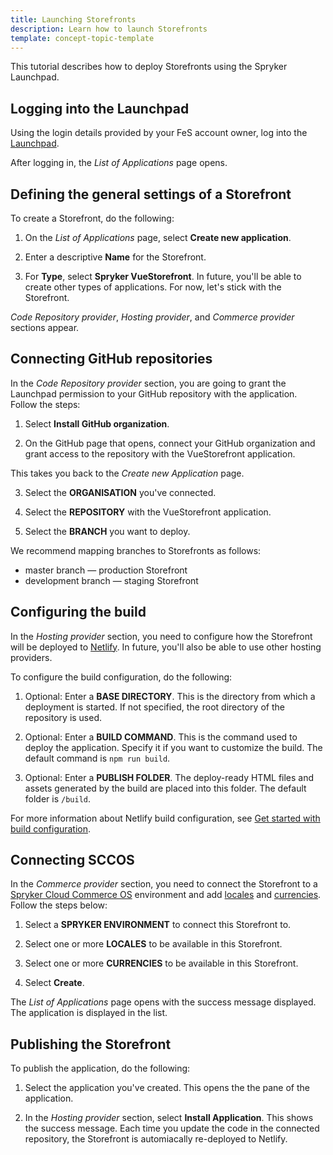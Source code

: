 ```yaml
---
title: Launching Storefronts
description: Learn how to launch Storefronts
template: concept-topic-template
---
```


This tutorial describes how to deploy Storefronts using the Spryker Launchpad.

## Logging into the Launchpad

Using the login details provided by your FeS account owner, log into the [Launchpad](https://launchpad.spryker.com).

After logging in, the *List of Applications* page opens.

## Defining the general settings of a Storefront

To create a Storefront, do the following:

1. On the *List of Applications* page, select **Create new application**.

2. Enter a descriptive **Name** for the Storefront.

3. For **Type**, select **Spryker VueStorefront**.
  In future, you'll be able to create other types of applications. For now, let's stick with the Storefront.

  *Code Repository provider*, *Hosting provider*, and *Commerce provider* sections appear.

## Connecting GitHub repositories

In the *Code Repository provider* section, you are going to grant the Launchpad permission to your GitHub repository with the application. Follow the steps:

1. Select **Install GitHub organization**.

2. On the GitHub page that opens, connect your GitHub organization and grant access to the repository with the VueStorefront application.

This takes you back to the *Create new Application* page.

3. Select the **ORGANISATION** you've connected.

4. Select the **REPOSITORY** with the VueStorefront application.

5. Select the **BRANCH** you want to deploy.

We recommend mapping branches to Storefronts as follows:
* master branch — production Storefront
* development branch — staging Storefront



## Configuring the build

In the *Hosting provider* section, you need to configure how the Storefront will be deployed to [Netlify](https://www.netlify.com/). In future, you'll also be able to use other hosting providers.

To configure the build configuration, do the following:

1. Optional: Enter a **BASE DIRECTORY**.
  This is the directory from which a deployment is started. If not specified, the root directory of the repository is used.

2. Optional: Enter a **BUILD COMMAND**.
  This is the command used to deploy the application. Specify it if you want to customize the build. The default command is `npm run build`.

3. Optional: Enter a **PUBLISH FOLDER**.
   The deploy-ready HTML files and assets generated by the build are placed into this folder. The default folder is `/build`.

For more information about Netlify build configuration, see [Get started with build configuration](https://docs.netlify.com/configure-builds/get-started/).



## Connecting SCCOS

In the *Commerce provider* section, you need to connect the Storefront to a [Spryker Cloud Commerce OS](/docs/cloud/dev/spryker-cloud-commerce-os/getting-started-with-the-spryker-cloud-commerce-os.html) environment and add [locales](/docs/scos/dev/back-end-development/data-manipulation/datapayload-conversion/multi-language-setup.html) and [currencies](/docs/scos/dev/back-end-development/data-manipulation/datapayload-conversion/multiple-currencies-per-store-configuration.html). Follow the steps below:

1. Select a **SPRYKER ENVIRONMENT** to connect this Storefront to.

2. Select one or more **LOCALES** to be available in this Storefront.

3. Select one or more **CURRENCIES** to be available in this Storefront.

4. Select **Create**.

The *List of Applications* page opens with the success message displayed. The application is displayed in the list.

## Publishing the Storefront

To publish the application, do the following:

1. Select the application you've created.
  This opens the the pane of the application.

2. In the *Hosting provider* section, select **Install Application**.
  This shows the success message. Each time you update the code in the connected repository, the Storefront is automiacally re-deployed to Netlify. 
